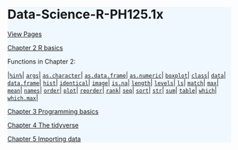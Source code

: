 <div style="background-color: #f0f8ff;">

# Data-Science-R-PH125.1x

[View Pages](https://biscotty666.github.io/Data-Science-R-PH125.1x/)

[Chapter 2 R basics](docs/Pt02.html)

Functions in Chapter 2:

|<a href="docs/Pt02.html#pc-in-pc">`%in%`</a>|
<a href="docs/Pt02.html#args">`args`</a>|
<a href="docs/Pt02.html#as-character">`as.character`</a>|
<a href="docs/Pt02.html#as-data-frame">`as.data.frame`</a>|
<a href="docs/Pt02.html#as-numeric">`as.numeric`</a>|
<a href="docs/Pt02.html#boxplot">`boxplot`</a>|
<a href="docs/Pt02.html#class">`class`</a>|
<a href="docs/Pt02.html#data">`data`</a>|
<a href="docs/Pt02.html#data-frame">`data.frame`</a>|
<a href="docs/Pt02.html#hist">`hist`</a>|
<a href="docs/Pt02.html#identical">`identical`</a>|
<a href="docs/Pt02.html#image">`image`</a>|
<a href="docs/Pt02.html#is-na">`is.na`</a>|
<a href="docs/Pt02.html#length">`length`</a>|
<a href="docs/Pt02.html#levels">`levels`</a>|
<a href="docs/Pt02.html#ls">`ls`</a>|
<a href="docs/Pt02.html#match">`match`</a>|
<a href="docs/Pt02.html#max">`max`</a>|
<a href="docs/Pt02.html#mean">`mean`</a>|
<a href="docs/Pt02.html#names">`names`</a>|
<a href="docs/Pt02.html#order">`order`</a>|
<a href="docs/Pt02.html#plot">`plot`</a>|
<a href="docs/Pt02.html#reorder">`reorder`</a>|
<a href="docs/Pt02.html#rank">`rank`</a>|
<a href="docs/Pt02.html#seq">`seq`</a>|
<a href="docs/Pt02.html#sort">`sort`</a>|
<a href="docs/Pt02.html#str">`str`</a>|
<a href="docs/Pt02.html#sum">`sum`</a>|
<a href="docs/Pt02.html#table">`table`</a>|
<a href="docs/Pt02.html#which">`which`</a>|
<a href="docs/Pt02.html#which-max">`which.max`</a>|


[Chapter 3 Programming basics](docs/Pt03.html)

[Chapter 4 The tidyverse](docs/Pt04.html)

[Chapter 5 Importing data](docs/Pt05.html)

</div>
